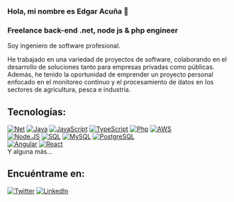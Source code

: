 ### Hola, mi nombre es Edgar Acuña 👋
### Freelance back-end .net, node js & php engineer

Soy ingeniero de software profesional.

He trabajado en una variedad de proyectos de software, colaborando en el desarrollo de soluciones tanto para empresas privadas como públicas. Además, he tenido la oportunidad de emprender un proyecto personal enfocado en el monitoreo continuo y el procesamiento de datos en los sectores de agricultura, pesca e industria.

## Tecnologías:
[![Net](https://img.shields.io/badge/.Net-4285F4?style=for-the-badge&logo=csharp&logoColor=white&labelColor=101010)]()
[![Java](https://img.shields.io/badge/Java-007396?style=for-the-badge&logo=java&logoColor=white&labelColor=101010)]()
[![JavaScript](https://img.shields.io/badge/JavaScript-F7DF1E?style=for-the-badge&logo=javascript&logoColor=white&labelColor=101010)]()
[![TypeScript](https://img.shields.io/badge/TypeScript-339933?style=for-the-badge&logo=typescript&logoColor=white&labelColor=101010)]()
[![Php](https://img.shields.io/badge/php-0077B5?style=for-the-badge&logo=php&logoColor=white&labelColor=101010)]()
[![AWS](https://img.shields.io/badge/AWS-232F3E?style=for-the-badge&logo=amazon-aws&logoColor=white&labelColor=101010)]()
</br>
[![Node.JS](https://img.shields.io/badge/Node.JS-339933?style=for-the-badge&logo=node.js&logoColor=white&labelColor=101010)]()
[![SQL](https://img.shields.io/badge/SQL-yellow?style=for-the-badge&logo=mysql&logoColor=white&labelColor=101010)]()
[![MySQL](https://img.shields.io/badge/MySQL-4479A1?style=for-the-badge&logo=mysql&logoColor=white&labelColor=101010)]()
[![PostgreSQL](https://img.shields.io/badge/postgresql-4479A1?style=for-the-badge&logo=postgresql&logoColor=white&labelColor=101010)]()
</br>
[![Angular](https://img.shields.io/badge/Angular-FF0000?style=for-the-badge&logo=Angular&logoColor=white&labelColor=101010)]()
[![React](https://img.shields.io/badge/react-232F3E?style=for-the-badge&logo=react&logoColor=white&labelColor=101010)]()
</br>
Y alguna más...

## Encuéntrame en:

[![Twitter](https://img.shields.io/badge/Twitter-@eacunam-1DA1F2?style=for-the-badge&logo=twitter&logoColor=white&labelColor=101010)](https://twitter.com/eacunam)
[![LinkedIn](https://img.shields.io/badge/LinkedIn-Edgar_Acuna-0077B5?style=for-the-badge&logo=linkedin&logoColor=white&labelColor=101010)](www.linkedin.com/in/edgar-acuña-melo)
